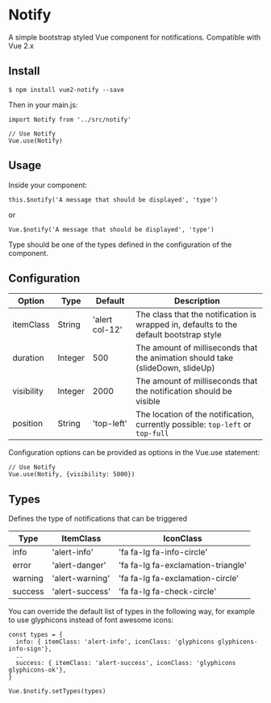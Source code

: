 # Notify

A simple bootstrap styled Vue component for notifications. Compatible with Vue 2.x

## Install

```
$ npm install vue2-notify --save
```

Then in your main.js:

```
import Notify from '../src/notify'

// Use Notify
Vue.use(Notify)
```

## Usage

Inside your component:

```
this.$notify('A message that should be displayed', 'type')
```

or

```
Vue.$notify('A message that should be displayed', 'type')
```


Type should be one of the types defined in the configuration of the component.

## Configuration

| Option            | Type          | Default           | Description     
|-------------------|---------------|-------------------|-----------------------------------------------------------------------------------------
| itemClass         | String        | 'alert col-12'    | The class that the notification is wrapped in, defaults to the default bootstrap style
| duration          | Integer       | 500               | The amount of milliseconds that the animation should take (slideDown, slideUp) 
| visibility        | Integer       | 2000              | The amount of milliseconds that the notification should be visible
| position          | String        | 'top-left'        | The location of the notification, currently possible: `top-left` or `top-full`

Configuration options can be provided as options in the Vue.use statement:

```
// Use Notify
Vue.use(Notify, {visibility: 5000})
```

## Types

Defines the type of notifications that can be triggered

| Type      | ItemClass         | IconClass                     
|-----------|-------------------|--------------------------------------
| info      | 'alert-info'      | 'fa fa-lg fa-info-circle'     
| error     | 'alert-danger'    | 'fa fa-lg fa-exclamation-triangle'
| warning   | 'alert-warning'   | 'fa fa-lg fa-exclamation-circle'
| success   | 'alert-success'   | 'fa fa-lg fa-check-circle'

You can override the default list of types in the following way, for example to use
glyphicons instead of font awesome icons:

```
const types = {
  info: { itemClass: 'alert-info', iconClass: 'glyphicons glyphicons-info-sign'},
  ..
  success: { itemClass: 'alert-success', iconClass: 'glyphicons glyphicons-ok'},
}

Vue.$notify.setTypes(types)

```
